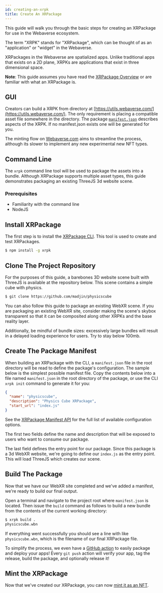 ```yaml
---
id: creating-an-xrpk
title: Create An XRPackage
---
```


This guide will walk you through the basic steps for creating an XRPackage for use in the Webaverse ecosystem.

The term "XRPK" stands for "XRPackage", which can be thought of as an "application" or "widget" in the Webaverse. 

XRPackages in the Webaverse are spatialized apps. Unlike traditional apps that exists on a 2D plane, XRPKs are applications that exist in three dimensional space.

**Note**: This guide assumes you have read the [XRPackage Overview](./xrpackage-overview.md) or are familiar with what an XRPackage is.


## GUI

Creators can build a XRPK from directory at [https://utils.webaverse.com/](https://utils.webaverse.com/). The only requirement is placing a compatible asset file somewhere in the directory. The package [`manifest.json`](https://docs.webaverse.com/docs/developer/xrpackage-overview#whats-in-a-package) describes aspects of the XRPK. If no manifest.json exists one will be generated for you.

The minting flow on [Webaverse.com](https://https://webaverse.com) aims to streamline the process, although its slower to implement any new experimental new NFT types.




## Command Line

The `xrpk` command line tool will be used to package the assets into a bundle. Although XRPackage supports multiple asset types, this guide demonstrates packaging an existing ThreeJS 3d website scene.

### Prerequisites

- Familiarity with the command line
- NodeJS

## Install XRPackage

The first step is to install the <a href="https://www.npmjs.com/package/xrpk" target="_blank" rel="noopener noreferrer">XRPackage CLI</a>. This tool is used to create and test XRPackages.

```bash
$ npm install -g xrpk
```

## Clone The Project Repository

For the purposes of this guide, a barebones 3D website scene built with ThreeJS is available at the repository below. This scene contains a simple cube with physics.

```bash
$ git clone https://github.com/madjin/physicscube
```

You can also follow this guide to package an existing WebXR scene. If you are packaging an existing WebXR site, consider making the scene's skybox transparent so that it can be composited along other XRPKs and the base reality layer. 

Additionally, be mindful of bundle sizes: excessively large bundles will result in a delayed loading experience for users. Try to stay below 100mb.

## Create The Package Manifest

When building an XRPackage with the CLI, a `manifest.json` file in the root directory will be read to define the package's configuration. The sample below is the simplest possible manifest file. Copy the contents below into a file named `manifest.json` in the root directory of the package, or use the CLI `xrpk init` command to generate it for you:

```json
{
  "name": "physicscube",
  "description": "Physics Cube XRPackage",
  "start_url": "index.js"
}
```

See the [XRPackage Manifest API](./manifest-api.md) for the full list of available configuration options.

The first two fields define the name and description that will be exposed to users who want to consume our package.

The last field defines the entry point for our package. Since this package is a 3d WebXR website, we're going to define our `index.js` as the entry point. This will load ThreeJS which creates our scene.

## Build The Package

Now that we have our WebXR site completed and we've added a manifest, we're ready to build our final output.

Open a terminal and navigate to the project root where `manifest.json` is located. Then issue the `build` command as follows to build a new bundle from the contents of the current working directory:

```bash
$ xrpk build .
physicscube.wbn
```

If everything went successfully you should see a line with like `physicscube.wbn`, which is the filename of our final XRPackage file.

To simplify the process, we even have a <a href="https://github.com/webaverse/xrpackage-build-action" target="_blank" rel="noopener noreferrer">GitHub action</a> to easily package and deploy your apps! Every `git push` action will verify your app, tag the release, build the package, and optionally release it!

## Mint the XRPackage

Now that we've created our XRPackage, you can now [mint it as an NFT](/create/mint.md).

